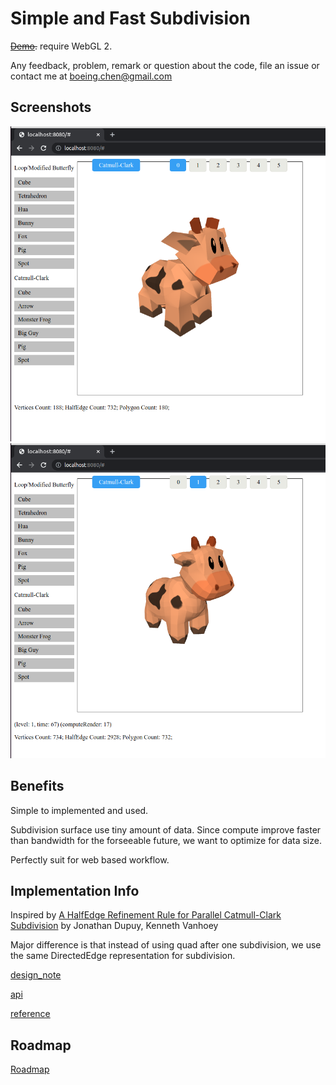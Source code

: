 # Simple and Fast Subdivision
<s>[Demo](https://rawcdn.githack.com/lingochen/FastSubd/2f0bc924c59b363ff22817e3b1b894efe9b7ce68/index.html).</s>
require WebGL 2.

Any feedback, problem, remark or question about the code, file an issue or contact me at boeing.chen@gmail.com


## Screenshots
![Spot no subdivision](media/spot_subd0.png) ![Spot subdivision level 1](media/spot_subd1.png)


## Benefits
Simple to implemented and used.

Subdivision surface use tiny amount of data. Since compute improve faster than bandwidth for the forseeable future, we want to optimize for data size.

Perfectly suit for web based workflow.


## Implementation Info
Inspired by [A HalfEdge Refinement Rule for Parallel Catmull-Clark Subdivision](https://onrendering.com/) by Jonathan Dupuy, Kenneth Vanhoey

Major difference is that instead of using quad after one subdivision, we use the same DirectedEdge representation for subdivision.

[design_note](docs/design_note.md)

[api](docs/api.md)

[reference](docs/referenc.md)

## Roadmap
[Roadmap](docs/roadmap.md)
